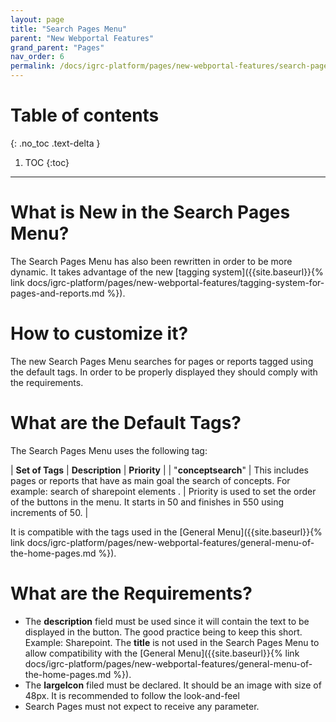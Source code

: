 ```yaml
---
layout: page
title: "Search Pages Menu"
parent: "New Webportal Features"
grand_parent: "Pages"
nav_order: 6
permalink: /docs/igrc-platform/pages/new-webportal-features/search-page-menu/
---
```


# Table of contents
{: .no_toc .text-delta }

1. TOC
{:toc}
---

# What is New in the Search Pages Menu?

The Search Pages Menu has also been rewritten in order to be more dynamic. It takes advantage of the new [tagging system]({{site.baseurl}}{% link docs/igrc-platform/pages/new-webportal-features/tagging-system-for-pages-and-reports.md %}).

# How to customize it?

The new Search Pages Menu searches for pages or reports tagged using the default tags. In order to be properly displayed they should comply with the requirements.

# What are the Default Tags?

The Search Pages Menu uses the following tag:   

| **Set of Tags** | **Description** |  **Priority** |
|  "**conceptsearch**" | This includes pages or reports that have as main goal the search of concepts. For example: search of sharepoint elements .  | Priority is used to set the order of the buttons in the menu. It starts in 50 and finishes in 550 using increments of 50. |

It is compatible with the tags used in the [General Menu]({{site.baseurl}}{% link docs/igrc-platform/pages/new-webportal-features/general-menu-of-the-home-pages.md %}).

# What are the Requirements?

- The **description** field must be used since it will contain the text to be displayed in the button. The good practice being to keep this short. Example: Sharepoint. The **title** is not used in the Search Pages Menu to allow compatibility with the [General Menu]({{site.baseurl}}{% link docs/igrc-platform/pages/new-webportal-features/general-menu-of-the-home-pages.md %}).
- The **largeIcon** filed must be declared. It should be an image with size of 48px. It is recommended to follow the look-and-feel
- Search Pages must not expect to receive any parameter.
